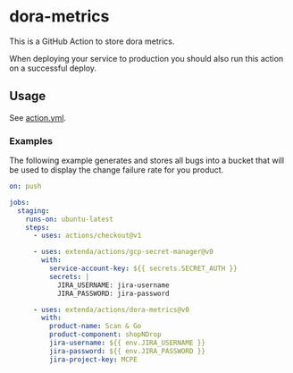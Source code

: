 # dora-metrics

This is a GitHub Action to store dora metrics.

When deploying your service to production you should also run this action on a successful deploy.

## Usage

See [action.yml](action.yml).

### Examples

The following example generates and stores all bugs into a bucket that will be used to display the change failure rate for you product.

```yaml
on: push

jobs:
  staging:
    runs-on: ubuntu-latest
    steps:
      - uses: actions/checkout@v1

      - uses: extenda/actions/gcp-secret-manager@v0
        with:
          service-account-key: ${{ secrets.SECRET_AUTH }}
          secrets: |
            JIRA_USERNAME: jira-username
            JIRA_PASSWORD: jira-password

      - uses: extenda/actions/dora-metrics@v0
        with:
          product-name: Scan & Go
          product-component: shopNDrop
          jira-username: ${{ env.JIRA_USERNAME }}
          jira-password: ${{ env.JIRA_PASSWORD }}
          jira-project-key: MCPE
```
